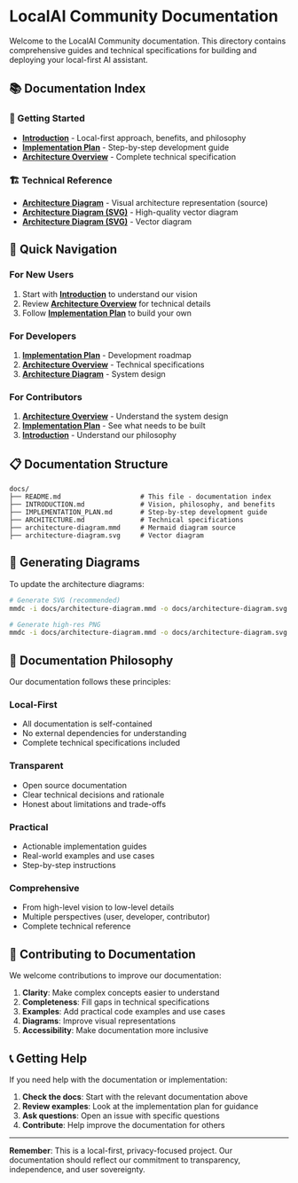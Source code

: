 # LocalAI Community Documentation

Welcome to the LocalAI Community documentation. This directory contains comprehensive guides and technical specifications for building and deploying your local-first AI assistant.

## 📚 Documentation Index

### 🚀 Getting Started
- **[Introduction](INTRODUCTION.md)** - Local-first approach, benefits, and philosophy
- **[Implementation Plan](IMPLEMENTATION_PLAN.md)** - Step-by-step development guide
- **[Architecture Overview](ARCHITECTURE.md)** - Complete technical specification

### 🏗️ Technical Reference
- **[Architecture Diagram](architecture-diagram.mmd)** - Visual architecture representation (source)
- **[Architecture Diagram (SVG)](architecture-diagram.svg)** - High-quality vector diagram
- **[Architecture Diagram (SVG)](architecture-diagram.svg)** - Vector diagram

## 🎯 Quick Navigation

### For New Users
1. Start with **[Introduction](INTRODUCTION.md)** to understand our vision
2. Review **[Architecture Overview](ARCHITECTURE.md)** for technical details
3. Follow **[Implementation Plan](IMPLEMENTATION_PLAN.md)** to build your own

### For Developers
1. **[Implementation Plan](IMPLEMENTATION_PLAN.md)** - Development roadmap
2. **[Architecture Overview](ARCHITECTURE.md)** - Technical specifications
3. **[Architecture Diagram](architecture-diagram.mmd)** - System design

### For Contributors
1. **[Architecture Overview](ARCHITECTURE.md)** - Understand the system design
2. **[Implementation Plan](IMPLEMENTATION_PLAN.md)** - See what needs to be built
3. **[Introduction](INTRODUCTION.md)** - Understand our philosophy

## 📋 Documentation Structure

```
docs/
├── README.md                    # This file - documentation index
├── INTRODUCTION.md              # Vision, philosophy, and benefits
├── IMPLEMENTATION_PLAN.md       # Step-by-step development guide
├── ARCHITECTURE.md              # Technical specifications
├── architecture-diagram.mmd     # Mermaid diagram source
├── architecture-diagram.svg     # Vector diagram

```

## 🔧 Generating Diagrams

To update the architecture diagrams:

```bash
# Generate SVG (recommended)
mmdc -i docs/architecture-diagram.mmd -o docs/architecture-diagram.svg

# Generate high-res PNG
mmdc -i docs/architecture-diagram.mmd -o docs/architecture-diagram.svg
```

## 📖 Documentation Philosophy

Our documentation follows these principles:

### **Local-First**
- All documentation is self-contained
- No external dependencies for understanding
- Complete technical specifications included

### **Transparent**
- Open source documentation
- Clear technical decisions and rationale
- Honest about limitations and trade-offs

### **Practical**
- Actionable implementation guides
- Real-world examples and use cases
- Step-by-step instructions

### **Comprehensive**
- From high-level vision to low-level details
- Multiple perspectives (user, developer, contributor)
- Complete technical reference

## 🤝 Contributing to Documentation

We welcome contributions to improve our documentation:

1. **Clarity**: Make complex concepts easier to understand
2. **Completeness**: Fill gaps in technical specifications
3. **Examples**: Add practical code examples and use cases
4. **Diagrams**: Improve visual representations
5. **Accessibility**: Make documentation more inclusive

## 📞 Getting Help

If you need help with the documentation or implementation:

1. **Check the docs**: Start with the relevant documentation above
2. **Review examples**: Look at the implementation plan for guidance
3. **Ask questions**: Open an issue with specific questions
4. **Contribute**: Help improve the documentation for others

---

**Remember**: This is a local-first, privacy-focused project. Our documentation should reflect our commitment to transparency, independence, and user sovereignty. 